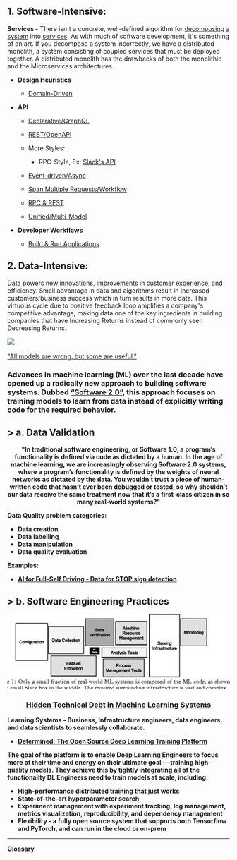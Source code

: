 ## 1. Software-Intensive:
**Services -** 
There isn't a concrete, well-defined algorithm for [decomposing](https://blog.acolyer.org/2016/09/05/on-the-criteria-to-be-used-in-decomposing-systems-into-modules/) [a system](https://queue.acm.org/detail.cfm?id=3395214) into [services](Modeling.md). As with much of software development, it's something of an art. If you decompose a system incorrectly, we have a distributed monolith, a system consisting of coupled services that must be deployed together. A distributed monolith has the drawbacks of both the monolithic and the Microservices architectures.

 * **Design Heuristics**
   * [Domain-Driven](https://www.dddheuristics.com/)
   
 * **API**
   * [Declarative/GraphQL](https://github.com/ankumar/Architecture/blob/master/Patterns/GraphQL.md)  
   * [REST/OpenAPI](https://github.com/OAI/OpenAPI-Specification/)
   * More Styles:
     * RPC-Style, Ex: [Slack's API](https://api.slack.com/web)
   * [Event-driven/Async](https://www.asyncapi.com/)
   * [Span Multiple Requests/Workflow](https://cadenceworkflow.io/)
   * [RPC & REST](https://cloud.google.com/blog/products/api-management/understanding-grpc-openapi-and-rest-and-when-to-use-them)
   
   * [Unified/Multi-Model](http://www.mm-adt.org/)
  
 * **Developer Workflows** 
      * [Build & Run Applications](Run.md)
      
## 2. Data-Intensive:
Data powers new innovations, improvements in customer experience, and efficiency. Small advantage in data and algorithms result in increased customers/business success which in turn results in more data. This virtuous cycle due to positive feedback loop amplifies a company's competitive advantage, making data one of the key ingredients in building companies that have Increasing Returns instead of commonly seen Decreasing Returns.

![](https://miro.medium.com/max/1372/1*zOp70MCQ-uhaS7lUVAhATA.png)

<p> <a href="https://www.itsonlyamodel.com/">"All models are wrong, but some are useful."</a> </p>

### Advances in machine learning (ML) over the last decade have opened up a radically new approach to building software systems. Dubbed [“Software 2.0”](https://medium.com/@karpathy/software-2-0-a64152b37c35), this approach focuses on training models to learn from data instead of explicitly writing code for the required behavior. 
## > a. Data Validation
<p align="center"> <b> "In traditional software engineering, or Software 1.0, a program’s functionality is defined via code as dictated by a human. In the age of machine learning, we are increasingly observing Software 2.0 systems, where a program’s functionality is defined by the weights of neural networks as dictated by the data. You wouldn’t trust a piece of human-written code that hasn’t ever been debugged or tested, so why shouldn’t our data receive the same treatment now that it’s a first-class citizen in so many real-world systems?"

Data Quality problem categories:
- Data creation
- Data labelling
- Data manipulation
- Data quality evaluation 

**Examples:**
* [AI for Full-Self Driving - Data for STOP sign detection](https://www.youtube.com/watch?v=hx7BXih7zx8)

## > b. Software Engineering Practices
![](https://github.com/ankumar/Architecture/blob/master/images/Hidden%20Technical%20Debt%20in%20ML%20Systems.png)
### <p align="center"> [Hidden Technical Debt in Machine Learning Systems](https://papers.nips.cc/paper/5656-hidden-technical-debt-in-machine-learning-systems.pdf) </p>
   
**Learning Systems** - Business, Infrastructure engineers, data engineers, and data scientists to seamlessly collaborate. 
* [Determined: The Open Source Deep Learning Training Platform](https://determined.ai/developers/)

The goal of the platform is to enable Deep Learning Engineers to focus more of their time and energy on their ultimate goal — training high-quality models. They achieve this by tightly integrating all of the functionality DL Engineers need to train models at scale, including:
- High-performance distributed training that just works
- State-of-the-art hyperparameter search
- Experiment management with experiment tracking, log management, metrics visualization, reproducibility, and dependency management
- Flexibility - a fully open source system that supports both Tensorflow and PyTorch, and can run in the cloud or on-prem

---

[Glossary](Terminology.md)
